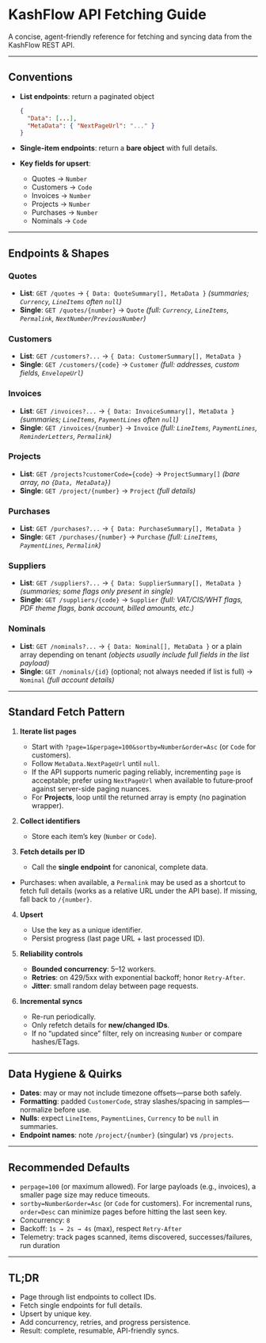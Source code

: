 # KashFlow API Fetching Guide

A concise, agent-friendly reference for fetching and syncing data from the KashFlow REST API.

---

## Conventions

* **List endpoints**: return a paginated object

  ```json
  { 
    "Data": [...], 
    "MetaData": { "NextPageUrl": "..." } 
  }
  ```
* **Single-item endpoints**: return a **bare object** with full details.
* **Key fields for upsert**:

  * Quotes → `Number`
  * Customers → `Code`
  * Invoices → `Number`
  * Projects → `Number`
  * Purchases → `Number`
  * Nominals → `Code`

---

## Endpoints & Shapes

### Quotes

* **List**: `GET /quotes`
  → `{ Data: QuoteSummary[], MetaData }`
  *(summaries; `Currency`, `LineItems` often `null`)*
* **Single**: `GET /quotes/{number}`
  → `Quote` *(full: `Currency`, `LineItems`, `Permalink`, `NextNumber`/`PreviousNumber`)*

### Customers

* **List**: `GET /customers?...`
  → `{ Data: CustomerSummary[], MetaData }`
* **Single**: `GET /customers/{code}`
  → `Customer` *(full: addresses, custom fields, `EnvelopeUrl`)*

### Invoices

* **List**: `GET /invoices?...`
  → `{ Data: InvoiceSummary[], MetaData }`
  *(summaries; `LineItems`, `PaymentLines` often `null`)*
* **Single**: `GET /invoices/{number}`
  → `Invoice` *(full: `LineItems`, `PaymentLines`, `ReminderLetters`, `Permalink`)*

### Projects

* **List**: `GET /projects?customerCode={code}`
  → `ProjectSummary[]` *(bare array, no `{Data, MetaData}`)*
* **Single**: `GET /project/{number}`
  → `Project` *(full details)*

### Purchases

* **List**: `GET /purchases?...`
  → `{ Data: PurchaseSummary[], MetaData }`
* **Single**: `GET /purchases/{number}`
  → `Purchase` *(full: `LineItems`, `PaymentLines`, `Permalink`)*

### Suppliers

* **List**: `GET /suppliers?...`
  → `{ Data: SupplierSummary[], MetaData }`
  *(summaries; some flags only present in single)*
* **Single**: `GET /suppliers/{code}`
  → `Supplier` *(full: VAT/CIS/WHT flags, PDF theme flags, bank account, billed amounts, etc.)*

### Nominals

* **List**: `GET /nominals?...`
  → `{ Data: Nominal[], MetaData }` or a plain array depending on tenant
  *(objects usually include full fields in the list payload)*
* **Single**: `GET /nominals/{id}` (optional; not always needed if list is full)
  → `Nominal` *(full account details)*

---

## Standard Fetch Pattern

1. **Iterate list pages**

   * Start with `?page=1&perpage=100&sortby=Number&order=Asc` (or `Code` for customers).
   * Follow `MetaData.NextPageUrl` until `null`.
   * If the API supports numeric paging reliably, incrementing `page` is acceptable;
     prefer using `NextPageUrl` when available to future‑proof against server-side paging nuances.
   * For **Projects**, loop until the returned array is empty (no pagination wrapper).

2. **Collect identifiers**

   * Store each item’s key (`Number` or `Code`).

3. **Fetch details per ID**

   * Call the **single endpoint** for canonical, complete data.
  * Purchases: when available, a `Permalink` may be used as a shortcut to fetch
    full details (works as a relative URL under the API base). If missing, fall back to `/{number}`.

4. **Upsert**

   * Use the key as a unique identifier.
   * Persist progress (last page URL + last processed ID).

5. **Reliability controls**

   * **Bounded concurrency**: 5–12 workers.
   * **Retries**: on 429/5xx with exponential backoff; honor `Retry-After`.
   * **Jitter**: small random delay between page requests.

6. **Incremental syncs**

   * Re-run periodically.
   * Only refetch details for **new/changed IDs**.
   * If no “updated since” filter, rely on increasing `Number` or compare hashes/ETags.

---

## Data Hygiene & Quirks

* **Dates**: may or may not include timezone offsets—parse both safely.
* **Formatting**: padded `CustomerCode`, stray slashes/spacing in samples—normalize before use.
* **Nulls**: expect `LineItems`, `PaymentLines`, `Currency` to be `null` in summaries.
* **Endpoint names**: note `/project/{number}` (singular) vs `/projects`.

---

## Recommended Defaults

* `perpage=100` (or maximum allowed). For large payloads (e.g., invoices), a smaller page size may reduce timeouts.
* `sortby=Number&order=Asc` (or `Code` for customers). For incremental runs, `order=Desc` can minimize pages before hitting the last seen key.
* Concurrency: `8`
* Backoff: `1s → 2s → 4s` (max), respect `Retry-After`
* Telemetry: track pages scanned, items discovered, successes/failures, run duration

---

## TL;DR

* Page through list endpoints to collect IDs.
* Fetch single endpoints for full details.
* Upsert by unique key.
* Add concurrency, retries, and progress persistence.
* Result: complete, resumable, API-friendly syncs.
